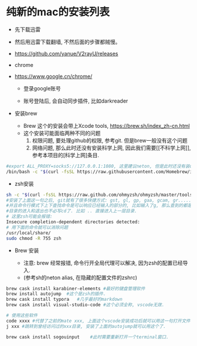 # 纯新的mac的安装列表

- 先下载迅雷
- 然后用迅雷下载翻墙, 不然后面的步骤都贼慢。
 - https://github.com/yanue/V2rayU/releases
- chrome
- https://www.google.cn/chrome/

  - 登录google账号

  - 账号登陆后, 会自动同步插件, 比如darkreader
- 安装brew
  - Brew 这个的安装会带上Xcode tools, https://brew.sh/index_zh-cn.html
  - 这个安装可能面临两种不同的问题
    1. 权限问题, 要处理github的权限, 参考git. 但是brew一般没有这个问题
    2. 网络问题, 那么此时还没有安装科学上网, 因此我们需要[[不科学上网]], 参考本项目的[科学上网]条目.
```sh
#export ALL_PROXY=socks5://127.0.0.1:1080, 这里建议neton, 但是此时还没有装ohmyzsh
/bin/bash -c "$(curl -fsSL https://raw.githubusercontent.com/Homebrew/install/master/install.sh)"
```

- zsh安装

```sh
sh -c "$(curl -fsSL https://raw.github.com/ohmyzsh/ohmyzsh/master/tools/install.sh)"
#安装了上面这一句之后, git就有了很多快捷方式: gst, gl, gp, gaa, gcam, gr......  
#并且命令行模式下上下查找命令是可以响应已经输入的部分的, 比如输入了g, 那么查到的都是g开头的命令了.
#目录的进入和退出也不必写cd了. 比如 .. 直接进入上一层目录.    
# 这里zsh可能会报错:
Insecure completion-dependent directories detected:
# 用下面的命令就可以消除问题
/usr/local/share/
sudo chmod -R 755 zsh
```

- Brew 安装

  - 注意: brew 经常报错, 命令行开全局代理可以解决, 因为zsh的配置已经导入.
  - (参考sh的neton alias, 在隐藏的配置文件的zshrc)
  

```sh
brew cask install karabiner-elements #最好的键盘管理软件
brew install autojump  #这个是zsh的插件.
brew cask install typora   #几乎最好的markdown
brew cask install visual-studio-code #这个必须全称, vscode无效.

# 使用这些软件
code xxxx #代替了之前的mate xxx, 上面这个vscode安装成功后就可以用这一句打开文件了.
j xxx #跳转到曾经访问过的xxx目录, 安装了上面的autojump就可以用这个了.

brew cask install sogouinput    #此时需要重新打开一个terminal窗口.
```



